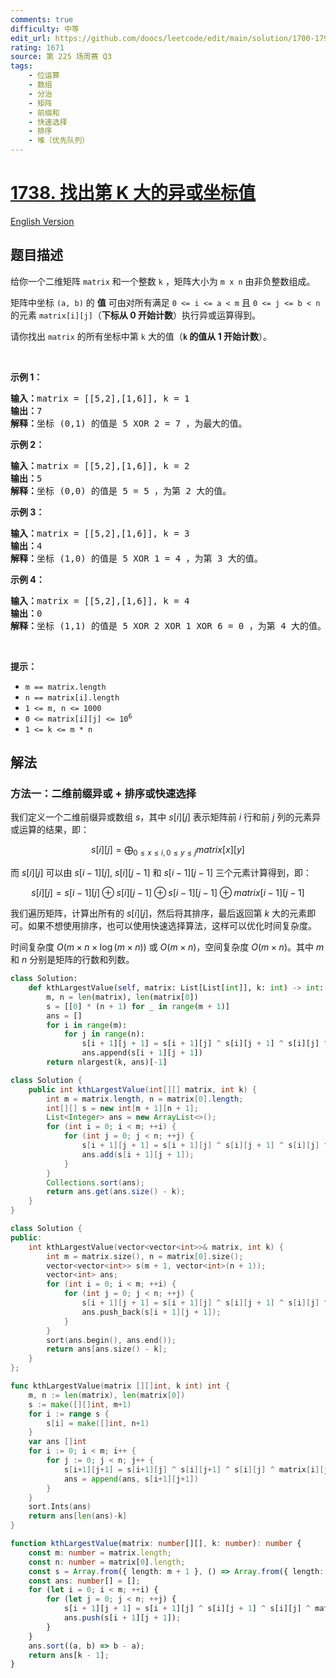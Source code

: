 ```yaml
---
comments: true
difficulty: 中等
edit_url: https://github.com/doocs/leetcode/edit/main/solution/1700-1799/1738.Find%20Kth%20Largest%20XOR%20Coordinate%20Value/README.md
rating: 1671
source: 第 225 场周赛 Q3
tags:
    - 位运算
    - 数组
    - 分治
    - 矩阵
    - 前缀和
    - 快速选择
    - 排序
    - 堆（优先队列）
---
```


# [1738. 找出第 K 大的异或坐标值](https://leetcode.cn/problems/find-kth-largest-xor-coordinate-value)

[English Version](/solution/1700-1799/1738.Find%20Kth%20Largest%20XOR%20Coordinate%20Value/README_EN.md)

## 题目描述

<!-- 这里写题目描述 -->

<p>给你一个二维矩阵 <code>matrix</code> 和一个整数 <code>k</code> ，矩阵大小为 <code>m x n</code> 由非负整数组成。</p>

<p>矩阵中坐标 <code>(a, b)</code> 的 <strong>值</strong> 可由对所有满足 <code>0 &lt;= i &lt;= a &lt; m</code> 且 <code>0 &lt;= j &lt;= b &lt; n</code> 的元素 <code>matrix[i][j]</code>（<strong>下标从 0 开始计数</strong>）执行异或运算得到。</p>

<p>请你找出 <code>matrix</code> 的所有坐标中第 <code>k</code> 大的值（<strong><code>k</code> 的值从 1 开始计数</strong>）。</p>

<p> </p>

<p><strong>示例 1：</strong></p>

<pre><strong>输入：</strong>matrix = [[5,2],[1,6]], k = 1
<strong>输出：</strong>7
<strong>解释：</strong>坐标 (0,1) 的值是 5 XOR 2 = 7 ，为最大的值。</pre>

<p><strong>示例 2：</strong></p>

<pre><strong>输入：</strong>matrix = [[5,2],[1,6]], k = 2
<strong>输出：</strong>5
<strong>解释：</strong>坐标 (0,0) 的值是 5 = 5 ，为第 2 大的值。</pre>

<p><strong>示例 3：</strong></p>

<pre><strong>输入：</strong>matrix = [[5,2],[1,6]], k = 3
<strong>输出：</strong>4
<strong>解释：</strong>坐标 (1,0) 的值是 5 XOR 1 = 4 ，为第 3 大的值。</pre>

<p><strong>示例 4：</strong></p>

<pre><strong>输入：</strong>matrix = [[5,2],[1,6]], k = 4
<strong>输出：</strong>0
<strong>解释：</strong>坐标 (1,1) 的值是 5 XOR 2 XOR 1 XOR 6 = 0 ，为第 4 大的值。</pre>

<p> </p>

<p><strong>提示：</strong></p>

<ul>
	<li><code>m == matrix.length</code></li>
	<li><code>n == matrix[i].length</code></li>
	<li><code>1 &lt;= m, n &lt;= 1000</code></li>
	<li><code>0 &lt;= matrix[i][j] &lt;= 10<sup>6</sup></code></li>
	<li><code>1 &lt;= k &lt;= m * n</code></li>
</ul>

## 解法

### 方法一：二维前缀异或 + 排序或快速选择

我们定义一个二维前缀异或数组 $s$，其中 $s[i][j]$ 表示矩阵前 $i$ 行和前 $j$ 列的元素异或运算的结果，即：

$$
s[i][j] = \bigoplus_{0 \leq x \leq i, 0 \leq y \leq j} matrix[x][y]
$$

而 $s[i][j]$ 可以由 $s[i - 1][j]$, $s[i][j - 1]$ 和 $s[i - 1][j - 1]$ 三个元素计算得到，即：

$$
s[i][j] = s[i - 1][j] \oplus s[i][j - 1] \oplus s[i - 1][j - 1] \oplus matrix[i - 1][j - 1]
$$

我们遍历矩阵，计算出所有的 $s[i][j]$，然后将其排序，最后返回第 $k$ 大的元素即可。如果不想使用排序，也可以使用快速选择算法，这样可以优化时间复杂度。

时间复杂度 $O(m \times n \times \log (m \times n))$ 或 $O(m \times n)$，空间复杂度 $O(m \times n)$。其中 $m$ 和 $n$ 分别是矩阵的行数和列数。

<!-- tabs:start -->

```python
class Solution:
    def kthLargestValue(self, matrix: List[List[int]], k: int) -> int:
        m, n = len(matrix), len(matrix[0])
        s = [[0] * (n + 1) for _ in range(m + 1)]
        ans = []
        for i in range(m):
            for j in range(n):
                s[i + 1][j + 1] = s[i + 1][j] ^ s[i][j + 1] ^ s[i][j] ^ matrix[i][j]
                ans.append(s[i + 1][j + 1])
        return nlargest(k, ans)[-1]
```

```java
class Solution {
    public int kthLargestValue(int[][] matrix, int k) {
        int m = matrix.length, n = matrix[0].length;
        int[][] s = new int[m + 1][n + 1];
        List<Integer> ans = new ArrayList<>();
        for (int i = 0; i < m; ++i) {
            for (int j = 0; j < n; ++j) {
                s[i + 1][j + 1] = s[i + 1][j] ^ s[i][j + 1] ^ s[i][j] ^ matrix[i][j];
                ans.add(s[i + 1][j + 1]);
            }
        }
        Collections.sort(ans);
        return ans.get(ans.size() - k);
    }
}
```

```cpp
class Solution {
public:
    int kthLargestValue(vector<vector<int>>& matrix, int k) {
        int m = matrix.size(), n = matrix[0].size();
        vector<vector<int>> s(m + 1, vector<int>(n + 1));
        vector<int> ans;
        for (int i = 0; i < m; ++i) {
            for (int j = 0; j < n; ++j) {
                s[i + 1][j + 1] = s[i + 1][j] ^ s[i][j + 1] ^ s[i][j] ^ matrix[i][j];
                ans.push_back(s[i + 1][j + 1]);
            }
        }
        sort(ans.begin(), ans.end());
        return ans[ans.size() - k];
    }
};
```

```go
func kthLargestValue(matrix [][]int, k int) int {
	m, n := len(matrix), len(matrix[0])
	s := make([][]int, m+1)
	for i := range s {
		s[i] = make([]int, n+1)
	}
	var ans []int
	for i := 0; i < m; i++ {
		for j := 0; j < n; j++ {
			s[i+1][j+1] = s[i+1][j] ^ s[i][j+1] ^ s[i][j] ^ matrix[i][j]
			ans = append(ans, s[i+1][j+1])
		}
	}
	sort.Ints(ans)
	return ans[len(ans)-k]
}
```

```ts
function kthLargestValue(matrix: number[][], k: number): number {
    const m: number = matrix.length;
    const n: number = matrix[0].length;
    const s = Array.from({ length: m + 1 }, () => Array.from({ length: n + 1 }, () => 0));
    const ans: number[] = [];
    for (let i = 0; i < m; ++i) {
        for (let j = 0; j < n; ++j) {
            s[i + 1][j + 1] = s[i + 1][j] ^ s[i][j + 1] ^ s[i][j] ^ matrix[i][j];
            ans.push(s[i + 1][j + 1]);
        }
    }
    ans.sort((a, b) => b - a);
    return ans[k - 1];
}
```

<!-- tabs:end -->

<!-- end -->

